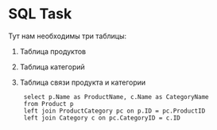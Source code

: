 # SQL Task

Тут нам необходимы три таблицы:
1. Таблица продуктов
2. Таблица категорий
3. Таблица связи продукта и категории


        select p.Name as ProductName, c.Name as CategoryName
        from Product p
        left join ProductCategory pc on p.ID = pc.ProductID
        left join Category c on pc.CategoryID = c.ID
